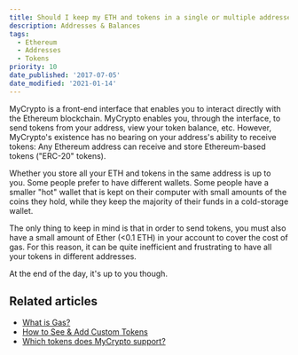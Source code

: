 ```yaml
---
title: Should I keep my ETH and tokens in a single or multiple addresses?
description: Addresses & Balances
tags:
  - Ethereum
  - Addresses
  - Tokens
priority: 10
date_published: '2017-07-05'
date_modified: '2021-01-14'
---
```


MyCrypto is a front-end interface that enables you to interact directly with the Ethereum blockchain. MyCrypto enables you, through the interface, to send tokens from your address, view your token balance, etc. However, MyCrypto's existence has no bearing on your address's ability to receive tokens: Any Ethereum address can receive and store Ethereum-based tokens ("ERC-20" tokens).

Whether you store all your ETH and tokens in the same address is up to you. Some people prefer to have different wallets. Some people have a smaller "hot" wallet that is kept on their computer with small amounts of the coins they hold, while they keep the majority of their funds in a cold-storage wallet.

The only thing to keep in mind is that in order to send tokens, you must also have a small amount of Ether (<0.1 ETH) in your account to cover the cost of gas. For this reason, it can be quite inefficient and frustrating to have all your tokens in different addresses.

At the end of the day, it's up to you though.

## Related articles

- [What is Gas?](/general-knowledge/ethereum-blockchain/what-is-gas)
- [How to See & Add Custom Tokens](/how-to/tokens/showing-and-loading-tokens)
- [Which tokens does MyCrypto support?](/general-knowledge/about-mycrypto/does-mycrypto-support-bitcoin-or-other-coins)
